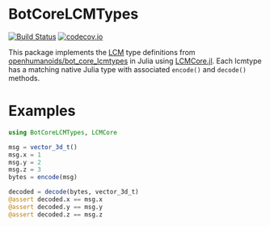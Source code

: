 # BotCoreLCMTypes

[![Build Status](https://travis-ci.org/JuliaRobotics/BotCoreLCMTypes.jl.svg?branch=master)](https://travis-ci.org/JuliaRobotics/BotCoreLCMTypes.jl)
[![codecov.io](https://codecov.io/github/JuliaRobotics/BotCoreLCMTypes.jl/coverage.svg?branch=master)](https://codecov.io/github/JuliaRobotics/BotCoreLCMTypes.jl?branch=master)

This package implements the [LCM](http://lcm-proj.github.io/) type definitions from [openhumanoids/bot_core_lcmtypes](https://github.com/openhumanoids/bot_core_lcmtypes) in Julia using [LCMCore.jl](https://github.com/JuliaRobotics/LCMCore.jl). Each lcmtype has a matching native Julia type with associated `encode()` and `decode()` methods.

# Examples

```julia
using BotCoreLCMTypes, LCMCore

msg = vector_3d_t()
msg.x = 1
msg.y = 2
msg.z = 3
bytes = encode(msg)

decoded = decode(bytes, vector_3d_t)
@assert decoded.x == msg.x
@assert decoded.y == msg.y
@assert decoded.z == msg.z
```
